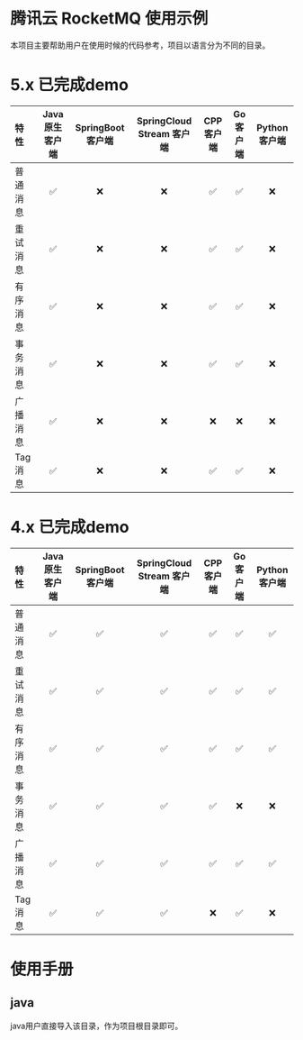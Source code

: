 # 腾讯云 RocketMQ 使用示例

本项目主要帮助用户在使用时候的代码参考，项目以语言分为不同的目录。

# 5.x 已完成demo

| 特性    | Java 原生客户端 |SpringBoot 客户端 |SpringCloud Stream 客户端 |CPP 客户端 |Go 客户端 |Python 客户端 |
|:------|:----------:|:----------:|:----------:|:----------:|:----------:|:----------:|
| 普通消息  |     ✅      |  ❌      |  ❌      | ✅     |   ✅      |  ❌      |  
| 重试消息  |     ✅      |  ❌     |  ❌      |  ✅      |   ✅      |  ❌      | 
| 有序消息  |     ✅      |  ❌      |  ❌     |  ✅      |   ✅      |  ❌      |  
| 事务消息  |     ✅      |  ❌      |  ❌      |  ✅     |   ✅      |  ❌      |  
| 广播消息  |     ✅      |  ❌      |  ❌      |  ❌      |   ❌      |  ❌      | 
| Tag消息 |     ✅      |  ❌      |  ❌      |  ✅      |  ✅      |  ❌      |  

# 4.x 已完成demo

| 特性    | Java 原生客户端 |SpringBoot 客户端 |SpringCloud Stream 客户端 |CPP 客户端 |Go 客户端 |Python 客户端 |
|:------|:----------:|:----------:|:----------:|:----------:|:----------:|:----------:|
| 普通消息  |     ✅      |  ✅      |  ✅      |  ✅      |  ✅      |  ✅      |
| 重试消息  |     ✅      |  ✅      |  ✅      |  ✅      |  ✅      |  ✅      |
| 有序消息  |     ✅      |  ✅      |  ✅      |  ✅      |  ✅      |  ✅      |
| 事务消息  |     ✅      |  ✅      |  ✅      |  ✅      |  ❌      |  ❌      |
| 广播消息  |     ✅      |  ✅      |  ✅      |  ✅      |  ✅      |  ✅      |
| Tag消息  |     ✅      |  ✅      |  ✅      |  ❌      |  ✅      |  ❌      |

# 使用手册

## java

java用户直接导入该目录，作为项目根目录即可。
